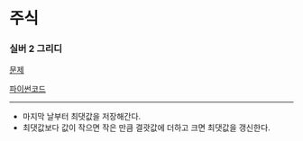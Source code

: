 # 주식
### 실버 2 그리디
[문제](https://www.acmicpc.net/problem/11501)

[파이썬코드](11501.py)

---

- 마지막 날부터 최댓값을 저장해간다.
- 최댓값보다 값이 작으면 작은 만큼 결괏값에 더하고 크면 최댓값을 갱신한다.